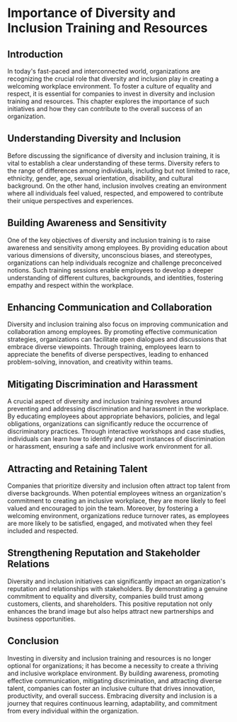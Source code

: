 # Importance of Diversity and Inclusion Training and Resources

## Introduction

In today's fast-paced and interconnected world, organizations are recognizing the crucial role that diversity and inclusion play in creating a welcoming workplace environment. To foster a culture of equality and respect, it is essential for companies to invest in diversity and inclusion training and resources. This chapter explores the importance of such initiatives and how they can contribute to the overall success of an organization.

## Understanding Diversity and Inclusion

Before discussing the significance of diversity and inclusion training, it is vital to establish a clear understanding of these terms. Diversity refers to the range of differences among individuals, including but not limited to race, ethnicity, gender, age, sexual orientation, disability, and cultural background. On the other hand, inclusion involves creating an environment where all individuals feel valued, respected, and empowered to contribute their unique perspectives and experiences.

## Building Awareness and Sensitivity

One of the key objectives of diversity and inclusion training is to raise awareness and sensitivity among employees. By providing education about various dimensions of diversity, unconscious biases, and stereotypes, organizations can help individuals recognize and challenge preconceived notions. Such training sessions enable employees to develop a deeper understanding of different cultures, backgrounds, and identities, fostering empathy and respect within the workplace.

## Enhancing Communication and Collaboration

Diversity and inclusion training also focus on improving communication and collaboration among employees. By promoting effective communication strategies, organizations can facilitate open dialogues and discussions that embrace diverse viewpoints. Through training, employees learn to appreciate the benefits of diverse perspectives, leading to enhanced problem-solving, innovation, and creativity within teams.

## Mitigating Discrimination and Harassment

A crucial aspect of diversity and inclusion training revolves around preventing and addressing discrimination and harassment in the workplace. By educating employees about appropriate behaviors, policies, and legal obligations, organizations can significantly reduce the occurrence of discriminatory practices. Through interactive workshops and case studies, individuals can learn how to identify and report instances of discrimination or harassment, ensuring a safe and inclusive work environment for all.

## Attracting and Retaining Talent

Companies that prioritize diversity and inclusion often attract top talent from diverse backgrounds. When potential employees witness an organization's commitment to creating an inclusive workplace, they are more likely to feel valued and encouraged to join the team. Moreover, by fostering a welcoming environment, organizations reduce turnover rates, as employees are more likely to be satisfied, engaged, and motivated when they feel included and respected.

## Strengthening Reputation and Stakeholder Relations

Diversity and inclusion initiatives can significantly impact an organization's reputation and relationships with stakeholders. By demonstrating a genuine commitment to equality and diversity, companies build trust among customers, clients, and shareholders. This positive reputation not only enhances the brand image but also helps attract new partnerships and business opportunities.

## Conclusion

Investing in diversity and inclusion training and resources is no longer optional for organizations; it has become a necessity to create a thriving and inclusive workplace environment. By building awareness, promoting effective communication, mitigating discrimination, and attracting diverse talent, companies can foster an inclusive culture that drives innovation, productivity, and overall success. Embracing diversity and inclusion is a journey that requires continuous learning, adaptability, and commitment from every individual within the organization.
